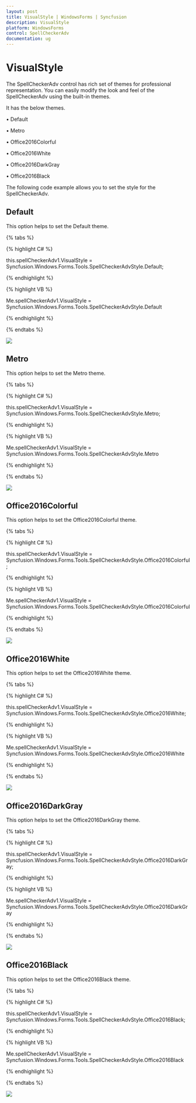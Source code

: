 ```yaml
---
layout: post
title: VisualStyle | WindowsForms | Syncfusion
description: VisualStyle
platform: WindowsForms
control: SpellCheckerAdv
documentation: ug
---
```


# VisualStyle

The SpellCheckerAdv control has rich set of themes for professional representation. You can easily modify the look and feel of the SpellCheckerAdv using the built-in themes.

It has the below themes.

•	Default

•	Metro

•	Office2016Colorful

•	Office2016White

•	Office2016DarkGray

•	Office2016Black

The following code example allows you to set the style for the SpellCheckerAdv.

## Default

This option helps to set the Default theme.

{% tabs %}

{% highlight C# %}

this.spellCheckerAdv1.VisualStyle = Syncfusion.Windows.Forms.Tools.SpellCheckerAdvStyle.Default;

{% endhighlight %}


{% highlight VB %}

Me.spellCheckerAdv1.VisualStyle = Syncfusion.Windows.Forms.Tools.SpellCheckerAdvStyle.Default

{% endhighlight %}

{% endtabs %}

![](VisualStyle_images/VisualStyle_img1.png)

## Metro

This option helps to set the Metro theme.

{% tabs %}

{% highlight C# %}

this.spellCheckerAdv1.VisualStyle = Syncfusion.Windows.Forms.Tools.SpellCheckerAdvStyle.Metro;

{% endhighlight %}


{% highlight VB %}

Me.spellCheckerAdv1.VisualStyle = Syncfusion.Windows.Forms.Tools.SpellCheckerAdvStyle.Metro

{% endhighlight %}

{% endtabs %}

![](VisualStyle_images/VisualStyle_img2.png)

## Office2016Colorful

This option helps to set the Office2016Colorful theme.

{% tabs %}

{% highlight C# %}

this.spellCheckerAdv1.VisualStyle = Syncfusion.Windows.Forms.Tools.SpellCheckerAdvStyle.Office2016Colorful;

{% endhighlight %}


{% highlight VB %}

Me.spellCheckerAdv1.VisualStyle = Syncfusion.Windows.Forms.Tools.SpellCheckerAdvStyle.Office2016Colorful

{% endhighlight %}

{% endtabs %}

![](VisualStyle_images/VisualStyle_img3.png)

## Office2016White

This option helps to set the Office2016White theme.

{% tabs %}

{% highlight C# %}

this.spellCheckerAdv1.VisualStyle = Syncfusion.Windows.Forms.Tools.SpellCheckerAdvStyle.Office2016White;

{% endhighlight %}


{% highlight VB %}

Me.spellCheckerAdv1.VisualStyle = Syncfusion.Windows.Forms.Tools.SpellCheckerAdvStyle.Office2016White

{% endhighlight %}

{% endtabs %}

![](VisualStyle_images/VisualStyle_img4.png)

## Office2016DarkGray

This option helps to set the Office2016DarkGray theme.

{% tabs %}

{% highlight C# %}

this.spellCheckerAdv1.VisualStyle = Syncfusion.Windows.Forms.Tools.SpellCheckerAdvStyle.Office2016DarkGray;

{% endhighlight %}


{% highlight VB %}

Me.spellCheckerAdv1.VisualStyle = Syncfusion.Windows.Forms.Tools.SpellCheckerAdvStyle.Office2016DarkGray

{% endhighlight %}

{% endtabs %}

![](VisualStyle_images/VisualStyle_img5.png)

## Office2016Black

This option helps to set the Office2016Black theme.

{% tabs %}

{% highlight C# %}

this.spellCheckerAdv1.VisualStyle = Syncfusion.Windows.Forms.Tools.SpellCheckerAdvStyle.Office2016Black;

{% endhighlight %}


{% highlight VB %}

Me.spellCheckerAdv1.VisualStyle = Syncfusion.Windows.Forms.Tools.SpellCheckerAdvStyle.Office2016Black

{% endhighlight %}

{% endtabs %}

![](VisualStyle_images/VisualStyle_img6.png)